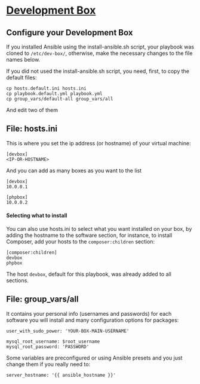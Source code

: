 [Development Box](https://github.com/antonioribeiro/ansible)
============================================================


Configure your Development Box
----------------------------------------------------------------------------------

If you installed Ansible using the install-ansible.sh script, your playbook was cloned to `/etc/dev-box/`, otherwise, make the necessary changes to the file names below.

If you did not used the install-ansible.sh script, you need, first, to copy the default files:

```
cp hosts.default.ini hosts.ini
cp playbook.default.yml playbook.yml
cp group_vars/default-all group_vars/all
```

And edit two of them

## File: hosts.ini 

This is where you set the ip address (or hostname) of your virtual machine:

```
[devbox]
<IP-OR-HOSTNAME>
```

And you can add as many boxes as you want to the list

```
[devbox]
10.0.0.1

[phpbox]
10.0.0.2
```

#### Selecting what to install

You can also use hosts.ini to select what you want installed on your box, by adding the hostname to the software section, for instance, to install Composer, add your hosts to the `composer:children` section:

```
[composer:children]
devbox
phpbox
```

The host `devbox`, default for this playbook, was already added to all sections.

## File: group_vars/all

It contains your personal info (usernames and passwords) for each software you will install and many configuration options for packages:

```
user_with_sudo_power: 'YOUR-BOX-MAIN-USERNAME'

mysql_root_username: $root_username
mysql_root_password: 'PASSWORD'
```

Some variables are preconfigured or using Ansible presets and you just change them if you really need to:

```
server_hostname: '{{ ansible_hostname }}'
```
